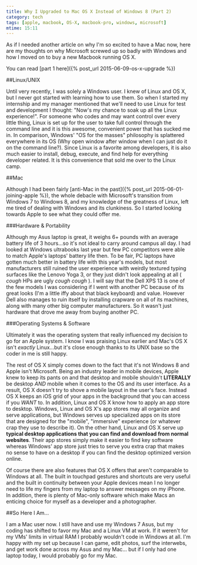 ```yaml
---
title: Why I Upgraded to Mac OS X Instead of Windows 8 (Part 2)
category: tech
tags: [apple, macbook, OS-X, macbook-pro, windows, microsoft]
mtime: 15:11
---
```


As if I needed another article on why I'm so excited to have a Mac now, here are my thoughts on why Microsoft 
screwed up so badly with Windows and how I moved on to buy a new Macbook running OS X. 

You can read [part 1 here]({% post_url 2015-06-09-os-x-upgrade %})

##Linux/UNIX

Until very recently, I was solely a Windows user. I knew of Linux and OS X, but I never got started with
 learning how to use them. So when I started my internship and my manager mentioned that we'll need to use Linux 
 for test and development I thought: "Now's my chance to soak up all the Linux experience!". For someone who codes and 
 may want control over every little thing, Linux is set up for the user to take full control through the command line 
 and it is this awesome, convenient power that has sucked me in. In comparison, Windows' "OS for the masses" philosophy 
 is splattered everywhere in its OS (Why open window after window when I can just do it on the command line?). 
 Since Linux is a favorite among developers, it is also much easier to install, debug, execute,
 and find help for everything developer related. It is this convenience that sold me over to the Linux camp.
 
##Mac

Although I had been fairly [anti-Mac in the past]({% post_url 2015-06-01-joining-apple %}), the whole debacle with 
Microsoft's transition from Windows 7 to Windows 8, and my knowledge of the greatness of Linux, left me tired of dealing
with Windows and its clunkiness. So I started looking towards Apple to see what they could offer me.

###Hardware & Portability

Although my Asus laptop is great, it weighs 6+ pounds with an average battery life of 3 hours...so it's not ideal to carry
around campus all day. I had looked at Windows ultrabooks last year but few PC competitors were able to match Apple's 
laptops' battery life then. To be fair, PC laptops have gotten much better in battery life with this year's models, but 
most manufacturers still ruined the user experience with weirdly textured typing surfaces like the Lenovo Yoga 3, or 
they just didn't look appealing at all ( *cough* HPs are ugly *cough cough* ). I will say that the Dell XPS 13 is one of
the few models I was considering if I went with another PC because of its great looks (I'm a little iffy about that 
black keyboard) and value. However Dell also manages to ruin itself by installing crapware on all of its machines, along
with many other big computer manufacturers. So it wasn't just hardware that drove me away from buying another PC.

###Operating Systems & Software

Ultimately it was the operating system that really influenced my decision to go for an Apple system. I know I was 
praising Linux earlier and Mac's OS X isn't *exactly* Linux...but it's close enough thanks to its UNIX base so the 
coder in me is still happy. 

The rest of OS X simply comes down to the fact that it's not Windows 8 and Apple isn't Microsoft. Being an industry 
leader in mobile devices, Apple knew to keep its pants on and that desktop and mobile shouldn't **LITERALLY** be desktop 
*AND* mobile when it comes to the OS and its user interface. As a result, OS X doesn't try to shove a mobile layout 
in the user's face. Instead OS X keeps an iOS grid of your apps in the background that you can access if you *WANT* to. 
In addition, Linux and OS X know how to apply an app store to desktop. Windows, Linux and OS X's app stores may all 
organize and serve applications, but Windows serves up specialized apps on its store that are designed for the 
"mobile", "immersive" experience (or whatever crap they use to describe it). On the other hand, Linux and OS X serve up 
**typical desktop applications that you can find and download from normal websites**. Their app stores simply make it 
easier to find key software whereas Windows' app store just tries to serve you extra crap that makes no sense to have on
 a desktop if you can find the desktop optimized version online.
 
Of course there are also features that OS X offers that aren't comparable to Windows at all. The built in touchpad 
gestures and shortcuts are very useful and the built in continuity between your Apple devices mean I no longer need to 
life my fingers from my laptop to answer messages on my iPhone. In addition, there is plenty of Mac-only software which
make Macs an enticing choice for myself as a developer and a photographer.

##So Here I Am...

I am a Mac user now. I still have and use my Windows 7 Asus, but my coding has shifted to favor my Mac and a
Linux VM at work. If it weren't for my VMs' limits in virtual RAM I probably wouldn't code in Windows at all. I'm happy 
with my set up because I can game, edit photos, surf the interwebs, and get work done across my Asus and my Mac...
but if I only had one laptop today, I would probably go for my Mac.
